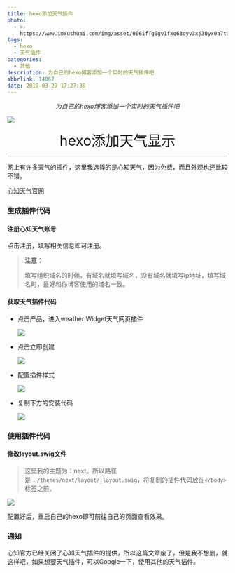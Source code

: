 ```yaml
---
title: hexo添加天气插件
photo:
  - >-
    https://www.imxushuai.com/img/asset/006ifTg0gy1fxq63qyv3xj30yx0a7t99.jpg
tags:
  - hexo
  - 天气插件
categories:
  - 其他
description: 为自己的hexo博客添加一个实时的天气插件吧
abbrlink: 14867
date: 2019-03-29 17:27:30
---
```


<center><i>为自己的hexo博客添加一个实时的天气插件吧</i></center>

![](https://www.imxushuai.com/img/asset/006ifTg0gy1fxq63qyv3xj30yx0a7t99.jpg)

<!-- more -->

<center><font size="6px">hexo添加天气显示</font></center>

---

网上有许多天气的插件，这里我选择的是心知天气，因为免费，而且外观也还比较不错。

[心知天气官网](https://www.seniverse.com)

### 生成插件代码

#### 注册心知天气账号

点击注册，填写相关信息即可注册。

> **注意：**
>
> ​	填写组织域名的时候，有域名就填写域名，没有域名就填写ip地址，填写域名时，最好和你博客使用的域名一致。

#### 获取天气插件代码

- 点击产品，进入weather Widget天气网页插件

  ![](https://images.xushuai.fun/20190329171023.png)

- 点击立即创建

  ![](https://images.xushuai.fun/20190329171359.png)

- 配置插件样式

  ![](https://images.xushuai.fun/20190329171755.png)

- 复制下方的安装代码

  ![](https://images.xushuai.fun/20190329171938.png)

### 使用插件代码

#### 修改layout.swig文件

> 这里我的主题为：next。所以路径是：`/themes/next/layout/_layout.swig`，将复制的插件代码放在`</body>`标签之前。

![](https://images.xushuai.fun/20190329172323.png)

配置好后，重启自己的hexo即可前往自己的页面查看效果。

### 通知

心知官方已经关闭了心知天气插件的提供，所以这篇文章废了，但是我不想删，就这样吧，如果想要天气插件，可以Google一下，使用其他的天气插件。
